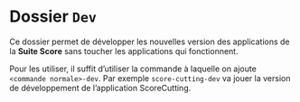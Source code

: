 # Dossier `Dev`



Ce dossier permet de développer les nouvelles version des applications de la **Suite Score** sans toucher les applications qui fonctionnent.

Pour les utiliser, il suffit d’utiliser la commande à laquelle on ajoute `<commande normale>-dev`. Par exemple `score-cutting-dev` va jouer la version de développement de l’application ScoreCutting.
